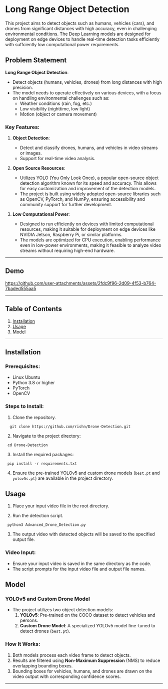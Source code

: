 # Long Range Object Detection

This project aims to detect objects such as humans, vehicles (cars), and drones from significant distances with high accuracy, even in challenging environmental conditions. The Deep Learning models are designed for deployment on edge devices to handle real-time detection tasks efficiently with suffciently low computational power requirements.

## Problem Statement

**Long Range Object Detection**:  
- Detect objects (humans, vehicles, drones) from long distances with high precision.  
- The model needs to operate effectively on various devices, with a focus on handling environmental challenges such as:
  - Weather conditions (rain, fog, etc.)
  - Low visibility (nighttime, low light)
  - Motion (object or camera movement)

### Key Features:
1. **Object Detection**:
   - Detect and classify drones, humans, and vehicles in video streams or images.
   - Support for real-time video analysis.
    
2. **Open Source Resources**:
   - Utilizes YOLO (You Only Look Once), a popular open-source object detection algorithm known for its speed and accuracy. This allows for easy customization and improvement of the detection models.
   - The project is built using widely adopted open-source libraries such as OpenCV, PyTorch, and NumPy, ensuring accessibility and community support for further development.

3. **Low Computational Power**:
   - Designed to run efficiently on devices with limited computational resources, making it suitable for deployment on edge devices like NVIDIA Jetson, Raspberry Pi, or similar platforms.
   - The models are optimized for CPU execution, enabling performance even in low-power environments, making it feasible to analyze video streams without requiring high-end hardware.

---

## Demo

https://github.com/user-attachments/assets/2fdc9f96-2d09-4f53-b764-7baded555aa5

---

## Table of Contents

1. [Installation](#installation)
2. [Usage](#usage)
3. [Model](#model)

---

## Installation

### Prerequisites:

- Linux Ubuntu
- Python 3.8 or higher
- PyTorch
- OpenCV

### Steps to Install:

1. Clone the repository.
  ```
    git clone https://github.com/rishn/Drone-Detection.git 
  ```

2. Navigate to the project directory:
  ```
   cd Drone-Detection
  ```

3. Install the required packages:
  ```
   pip install -r requirements.txt
  ```
4. Ensure the pre-trained YOLOv5 and custom drone models (`best.pt` and `yolov5s.pt`) are available in the project directory.


## Usage

1. Place your input video file in the root directory.
   
2. Run the detection script.
  ```
   python3 Advanced_Drone_Detection.py
  ```

3. The output video with detected objects will be saved to the specified output file.

### Video Input:
- Ensure your input video is saved in the same directory as the code.
- The script prompts for the input video file and output file names.

## Model

### YOLOv5 and Custom Drone Model

- The project utilizes two object detection models:
  1. **YOLOv5**: Pre-trained on the COCO dataset to detect vehicles and persons.
  2. **Custom Drone Model**: A specialized YOLOv5 model fine-tuned to detect drones (`best.pt`).

### How It Works:
1. Both models process each video frame to detect objects.
2. Results are filtered using **Non-Maximum Suppression** (NMS) to reduce overlapping bounding boxes.
3. Bounding boxes for vehicles, humans, and drones are drawn on the video output with corresponding confidence scores.

---
